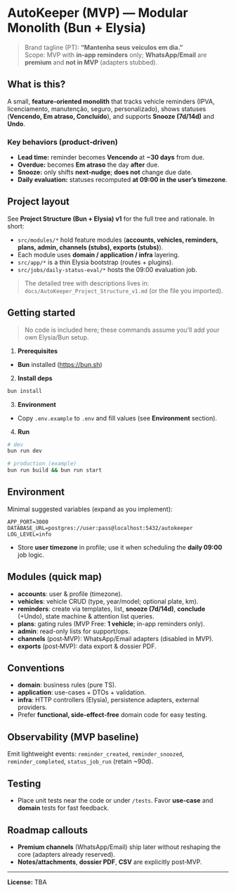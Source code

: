 # AutoKeeper (MVP) — Modular Monolith (Bun + Elysia)

> Brand tagline (PT): **“Mantenha seus veículos em dia.”**  
> Scope: MVP with **in‑app reminders** only; **WhatsApp/Email** are **premium** and **not in MVP** (adapters stubbed).

## What is this?
A small, **feature‑oriented monolith** that tracks vehicle reminders (IPVA, licenciamento, manutenção, seguro, personalizado), shows statuses (**Vencendo, Em atraso, Concluído**), and supports **Snooze (7d/14d)** and **Undo**.

### Key behaviors (product‑driven)
- **Lead time:** reminder becomes **Vencendo** at **−30 days** from due.
- **Overdue:** becomes **Em atraso** the day **after** due.
- **Snooze:** only shifts **next‑nudge**; **does not** change due date.
- **Daily evaluation:** statuses recomputed **at 09:00 in the user’s timezone**.

## Project layout
See **Project Structure (Bun + Elysia) v1** for the full tree and rationale. In short:
- `src/modules/*` hold feature modules (**accounts, vehicles, reminders, plans, admin, channels (stubs), exports (stubs)**).
- Each module uses **domain / application / infra** layering.
- `src/app/*` is a thin Elysia bootstrap (routes + plugins).
- `src/jobs/daily-status-eval/*` hosts the 09:00 evaluation job.

> The detailed tree with descriptions lives in: `docs/AutoKeeper_Project_Structure_v1.md` (or the file you imported).

## Getting started
> No code is included here; these commands assume you’ll add your own Elysia/Bun setup.

1) **Prerequisites**
- **Bun** installed (https://bun.sh)

2) **Install deps**
```bash
bun install
```

3) **Environment**
- Copy `.env.example` to `.env` and fill values (see **Environment** section).

4) **Run**
```bash
# dev
bun run dev

# production (example)
bun run build && bun run start
```

## Environment
Minimal suggested variables (expand as you implement):
```
APP_PORT=3000
DATABASE_URL=postgres://user:pass@localhost:5432/autokeeper
LOG_LEVEL=info
```
- Store **user timezone** in profile; use it when scheduling the **daily 09:00** job logic.

## Modules (quick map)
- **accounts**: user & profile (timezone).
- **vehicles**: vehicle CRUD (type, year/model; optional plate, km).
- **reminders**: create via templates, list, **snooze (7d/14d)**, **conclude** (+Undo), state machine & attention list queries.
- **plans**: gating rules (MVP Free: **1 vehicle**; in-app reminders only).
- **admin**: read-only lists for support/ops.
- **channels** (post‑MVP): WhatsApp/Email adapters (disabled in MVP).
- **exports** (post‑MVP): data export & dossier PDF.

## Conventions
- **domain**: business rules (pure TS).
- **application**: use-cases + DTOs + validation.
- **infra**: HTTP controllers (Elysia), persistence adapters, external providers.
- Prefer **functional, side‑effect‑free** domain code for easy testing.

## Observability (MVP baseline)
Emit lightweight events: `reminder_created`, `reminder_snoozed`, `reminder_completed`, `status_job_run` (retain ~90d).

## Testing
- Place unit tests near the code or under `/tests`. Favor **use-case** and **domain** tests for fast feedback.

## Roadmap callouts
- **Premium channels** (WhatsApp/Email) ship later without reshaping the core (adapters already reserved).
- **Notes/attachments**, **dossier PDF**, **CSV** are explicitly post‑MVP.

---

**License:** TBA